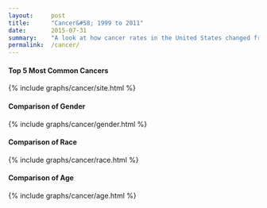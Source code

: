 ```yaml
---
layout:     post
title:      "Cancer&#58; 1999 to 2011"
date:       2015-07-31
summary:    "A look at how cancer rates in the United States changed from 1999 to 2011. Comparison of the most common cancers, as well as comparisons of gender, race, and age."
permalink:  /cancer/
---
```


#### Top 5 Most Common Cancers

{% include graphs/cancer/site.html %}

#### Comparison of Gender

{% include graphs/cancer/gender.html %}

#### Comparison of Race

{% include graphs/cancer/race.html %}

#### Comparison of Age

{% include graphs/cancer/age.html %}
